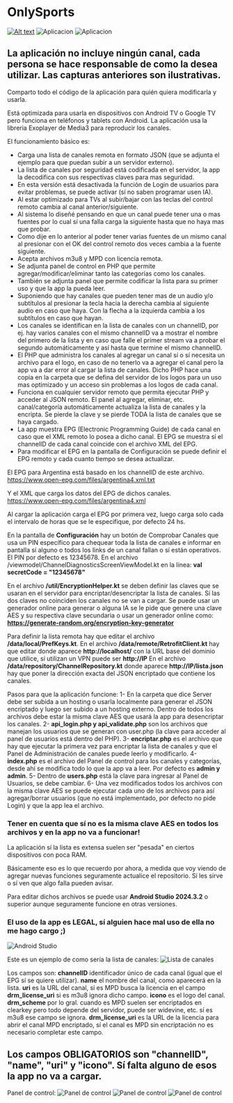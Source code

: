 # OnlySports
[![Alt text](https://img.youtube.com/vi/nATpFstJVpI/0.jpg)]([https://www.youtube.com/watch?v=nATpFstJVpI](https://www.youtube.com/watch?v=nATpFstJVpI))
![Aplicacion](captura2.png)
![Aplicacion](captura3.png)

## La aplicación no incluye ningún canal, cada persona se hace responsable de como la desea utilizar. Las capturas anteriores son ilustrativas.

Comparto todo el código de la aplicación para quién quiera modificarla y usarla.

Está optimizada para usarla en dispositivos con Android TV o Google TV pero funciona en teléfonos y tablets con Android. La aplicación usa la libreria Exoplayer de Media3 para reproducir los canales.

El funcionamiento básico es:
- Carga una lista de canales remota en formato JSON (que se adjunta el ejemplo para que puedan subir a un servidor externo).
- La lista de canales por seguridad está codificada en el servidor, la app la decodifica con sus respectivas claves para mas seguridad.
- En esta versión está desactivada la función de Login de usuarios para evitar problemas, se puede activar (sí no saben programar usen IA).
- Al estar optimizado para TVs al subir/bajar con las teclas del control remoto cambia al canal anterior/siguiente.
- Al sistema lo diseñé pensando en que un canal puede tener una o mas fuentes por lo cual sí una falla carga la siguiente hasta que no haya mas que probar.
- Como dije en lo anterior al poder tener varias fuentes de un mismo canal al presionar con el OK del control remoto dos veces cambia a la fuente siguiente.
- Acepta archivos m3u8 y MPD con licencia remota.
- Se adjunta panel de control en PHP que permite agregar/modificar/eliminar tanto las categorías como los canales.
- También se adjunta panel que permite codificar la lista para su primer uso y que la app la pueda leer.
- Suponiendo que hay canales que pueden tener mas de un audio y/o subtítulos al presionar la tecla hacia la derecha cambia al siguiente audio en caso que haya. Con la flecha a la izquierda cambia a los subtítulos en caso que hayan.
- Los canales se identifican en la lista de canales con un channelID, por ej. hay varios canales con el mismo channelID va a mostrar el nombre del primero de la lista y en caso que falle el primer stream va a probar el segundo automáticamente y así hasta que termine el mismo channelID.
- El PHP que administra los canales al agregar un canal sí o sí necesita un archivo para el logo, en caso de no tenerlo va a agregar el canal pero la app va a dar error al cargar la lista de canales. Dicho PHP hace una copia en la carpeta que se defina del servidor de los logos para un uso mas optimizado y un acceso sin problemas a los logos de cada canal.
- Funciona en cualquier servidor remoto que permita ejecutar PHP y acceder al JSON remoto. El panel al agregar, eliminar, etc. canal/categoría automáticamente actualiza la lista de canales y la encripta. Se pierde la clave y se pierde TODA la lista de canales que se haya cargado.
- La app muestra EPG (Electronic Programming Guide) de cada canal en caso que el XML remoto lo posea a dicho canal. El EPG se muestra sí el channelID de cada canal coincide con el archivo XML del EPG.
- Para modificar el EPG en la pantalla de Configuración se puede definir el EPG remoto y cada cuanto tiempo se desea actualizar.

El EPG para Argentina está basado en los channelID de este archivo.
https://www.open-epg.com/files/argentina4.xml.txt

Y el XML que carga los datos del EPG de dichos canales.
https://www.open-epg.com/files/argentina4.xml

Al cargar la aplicación carga el EPG por primera vez, luego carga solo cada el intervalo de horas que se le especifique, por defecto 24 hs.

En la pantalla de **Configuración** hay un botón de Comprobar Canales que usa un PIN específico para chequear toda la lista de canales e informar en pantalla sí alguno o todos los links de un canal fallan o sí están operativos. El PIN por defecto es 12345678. En el archivo /viewmodel/ChannelDiagnosticsScreenViewModel.kt en la línea: **val secretCode = "12345678"**

En el archivo **/util/EncryptionHelper.kt** se deben definir las claves que se usaran en el servidor para encriptar/desencriptar la lista de canales. Sí las dos claves no coinciden los canales no se van a cargar. Se puede usar un generador online para generar o alguna IA se le pide que genere una clave AES y su respectiva clave secundaria o usar un generador online como: **https://generate-random.org/encryption-key-generator**

Para definir la lista remota hay que editar el archivo **/data/local/PrefKeys.kt**.
En el archivo **/data/remote/RetrofitClient.kt** hay que editar donde aparece **http://localhost/** con la URL base del dominio que utilice, sí utilizan un VPN puede ser **http://IP**
En el archivo **/data/repository/ChannelRepository.kt** donde aparece **http://IP/lista.json** hay que poner la dirección exacta del JSON encriptado que contiene los canales.

Pasos para que la aplicación funcione:
1- En la carpeta que dice Server debe ser subida a un hosting o usarla localmente para generar el JSON encriptado y luego ser subido a un hosting externo. Dentro de todos los archivos debe estar la misma clave AES que usará la app para desencriptar los canales.
2- **api_login.php y api_validate.php** son los archivos que manejan los usuarios que se generan con user.php (la clave para acceder al panel de usuarios está dentro del PHP).
3- **encriptar.php** es el archivo que hay que ejecutar la primera vez para encriptar la lista de canales y que el Panel de Administración de canales puede leerlo y modificarlo.
4- **index.php** es el archivo del Panel de control para los canales y categorías, desde ahí se modifica todo lo que la app va a leer. Por defecto es **admin y admin**.
5- Dentro de **users.php** está la clave para ingresar al Panel de Usuarios, se debe cambiar.
6- Una vez modificados todos los archivos con la misma clave AES se puede ejecutar cada uno de los archivos para así agregar/borrar usuarios (que no está implementado, por defecto no pide Login) y que la app lea el archivo.
### **Tener en cuenta que sí no es la misma clave AES en todos los archivos y en la app no va a funcionar!**

La aplicación sí la lista es extensa suelen ser "pesada" en ciertos dispositivos con poca RAM.

Básicamente eso es lo que recuerdo por ahora, a medida que voy viendo de agregar nuevas funciones seguramente actualice el repositorio. Sí les sirve o sí ven que algo falla pueden avisar.

Para editar dichos archivos se puede usar **Android Studio 2024.3.2** o superior aunque seguramente funcione en otras versiones.

### El uso de la app es LEGAL, sí alguien hace mal uso de ella no me hago cargo ;)

![Android Studio](captura.png)

Este es un ejemplo de como sería la lista de canales:
![Lista de canales](captura1.png)

Los campos son:
**channelID** identificador único de cada canal (igual que el EPG sí se quiere utilizar).
**name** el nombre del canal, como aparecerá en la lista.
**uri** es la URL del canal, sí es MPD busca la licencia en el campo **drm_license_uri** si es m3u8 ignora dicho campo.
**icono** es el logo del canal.
**drm_scheme** por lo gral. cuando es MPD suelen ser encriptados en clearkey pero todo depende del servidor, puede ser widevine, etc. sí es m3u8 ese campo se ignora.
**drm_license_uri** es la URL de la licencia para abrir el canal MPD encriptado, sí el canal es MPD sin encriptación no es necesario completar este campo.

## Los campos OBLIGATORIOS son "channelID", "name", "uri" y "icono". Sí falta alguno de esos la app no va a cargar.

Panel de control:
![Panel de control](paneldecontrol.png)
![Panel de control](paneldecontrol2.png)
![Panel de control](captura4.png)
